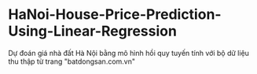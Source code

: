 # HaNoi-House-Price-Prediction-Using-Linear-Regression
Dự đoán giá nhà đất Hà Nội bằng mô hình hồi quy tuyến tính với bộ dữ liệu thu thập từ trang "batdongsan.com.vn"
